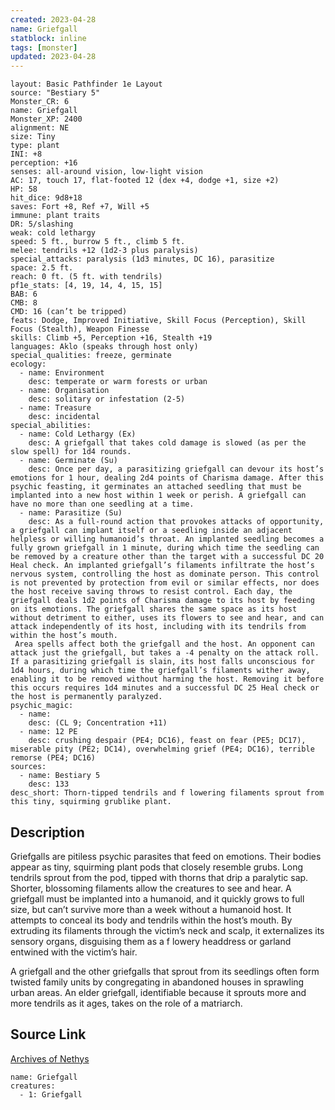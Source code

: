 ```yaml
---
created: 2023-04-28
name: Griefgall
statblock: inline
tags: [monster]
updated: 2023-04-28
---
```

```statblock
layout: Basic Pathfinder 1e Layout
source: "Bestiary 5"
Monster_CR: 6
name: Griefgall
Monster_XP: 2400
alignment: NE
size: Tiny
type: plant
INI: +8
perception: +16
senses: all-around vision, low-light vision
AC: 17, touch 17, flat-footed 12 (dex +4, dodge +1, size +2)
HP: 58
hit_dice: 9d8+18
saves: Fort +8, Ref +7, Will +5
immune: plant traits
DR: 5/slashing
weak: cold lethargy
speed: 5 ft., burrow 5 ft., climb 5 ft.
melee: tendrils +12 (1d2-3 plus paralysis)
special_attacks: paralysis (1d3 minutes, DC 16), parasitize
space: 2.5 ft.
reach: 0 ft. (5 ft. with tendrils)
pf1e_stats: [4, 19, 14, 4, 15, 15]
BAB: 6
CMB: 8
CMD: 16 (can’t be tripped)
feats: Dodge, Improved Initiative, Skill Focus (Perception), Skill Focus (Stealth), Weapon Finesse
skills: Climb +5, Perception +16, Stealth +19
languages: Aklo (speaks through host only)
special_qualities: freeze, germinate
ecology:
  - name: Environment
    desc: temperate or warm forests or urban
  - name: Organisation
    desc: solitary or infestation (2-5)
  - name: Treasure
    desc: incidental
special_abilities:
  - name: Cold Lethargy (Ex)
    desc: A griefgall that takes cold damage is slowed (as per the slow spell) for 1d4 rounds.
  - name: Germinate (Su)
    desc: Once per day, a parasitizing griefgall can devour its host’s emotions for 1 hour, dealing 2d4 points of Charisma damage. After this psychic feasting, it germinates an attached seedling that must be implanted into a new host within 1 week or perish. A griefgall can have no more than one seedling at a time.
  - name: Parasitize (Su)
    desc: As a full-round action that provokes attacks of opportunity, a griefgall can implant itself or a seedling inside an adjacent helpless or willing humanoid’s throat. An implanted seedling becomes a fully grown griefgall in 1 minute, during which time the seedling can be removed by a creature other than the target with a successful DC 20 Heal check. An implanted griefgall’s filaments infiltrate the host’s nervous system, controlling the host as dominate person. This control is not prevented by protection from evil or similar effects, nor does the host receive saving throws to resist control. Each day, the griefgall deals 1d2 points of Charisma damage to its host by feeding on its emotions. The griefgall shares the same space as its host without detriment to either, uses its flowers to see and hear, and can attack independently of its host, including with its tendrils from within the host’s mouth.
 Area spells affect both the griefgall and the host. An opponent can attack just the griefgall, but takes a -4 penalty on the attack roll. If a parasitizing griefgall is slain, its host falls unconscious for 1d4 hours, during which time the griefgall’s filaments wither away, enabling it to be removed without harming the host. Removing it before this occurs requires 1d4 minutes and a successful DC 25 Heal check or the host is permanently paralyzed.
psychic_magic:
  - name:
    desc: (CL 9; Concentration +11)
  - name: 12 PE
    desc: crushing despair (PE4; DC16), feast on fear (PE5; DC17), miserable pity (PE2; DC14), overwhelming grief (PE4; DC16), terrible remorse (PE4; DC16)
sources:
  - name: Bestiary 5
    desc: 133
desc_short: Thorn-tipped tendrils and f lowering filaments sprout from this tiny, squirming grublike plant.
```
## Description
Griefgalls are pitiless psychic parasites that feed on emotions. Their bodies appear as tiny, squirming plant pods that closely resemble grubs. Long tendrils sprout from the pod, tipped with thorns that drip a paralytic sap. Shorter, blossoming filaments allow the creatures to see and hear. A griefgall must be implanted into a humanoid, and it quickly grows to full size, but can’t survive more than a week without a humanoid host. It attempts to conceal its body and tendrils within the host’s mouth. By extruding its filaments through the victim’s neck and scalp, it externalizes its sensory organs, disguising them as a f lowery headdress or garland entwined with the victim’s hair.

 A griefgall and the other griefgalls that sprout from its seedlings often form twisted family units by congregating in abandoned houses in sprawling urban areas. An elder griefgall, identifiable because it sprouts more and more tendrils as it ages, takes on the role of a matriarch.
## Source Link
[Archives of Nethys](https://aonprd.com/MonsterDisplay.aspx?ItemName=Griefgall)
```encounter-table
name: Griefgall
creatures:
  - 1: Griefgall
```
